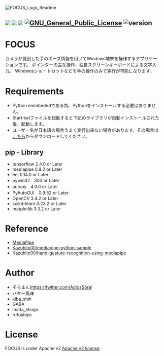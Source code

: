 ![FOCUS_Logo_Readme](https://user-images.githubusercontent.com/11624644/107063197-6f904c00-681d-11eb-80b4-156826f5dfd0.png)

<img src="https://img.shields.io/badge/-Windows10-0078D6.svg?logo=windows&style=flat"> <img src="https://img.shields.io/badge/-Python3.8-F9DC3E.svg?logo=python&style=flat"> <img src="https://img.shields.io/badge/C_Sharp-239120.svg?logo=C-Sharp&style=flat"> <a href="http://www.apache.org/licenses/"><img src="http://img.shields.io/badge/license-Apache-blue.svg?style=flat" alt="GNU_General_Public_License"></a> <img src="https://img.shields.io/badge/version-1.0.0-ff7964.svg" alt="version">
---
# FOCUS
カメラが識別した手のポーズ情報を用いてWindows端末を操作するアプリケーションです。
ポインターの主な操作、独自スクリーンキーボードによる文字入力。
Windwosショートカットなどを手の操作のみで実行が可能になります。

# Requirements
* Python emmbededである為、Pythonをインストールする必要はありません。
* Start.batファイルを起動すると下記のライブラリが自動インストールされた後、起動します。
* ユーザー名が日本語の場合うまく実行出来ない場合があります。その場合は[こちら](https://drive.google.com/file/d/1SL7JIzJuCo4fnPBF-h2A4FghpigiV-Go/view?usp=sharing)からダウンロードしてください。

## pip - Library
* tensorflow 2.4.0 or Later
* mediapipe 0.8.2 or Later
* eel 0.14.0 or Later
* pywin32　300 or Later
* autopy　4.0.0 or Later
* PyAutoGUI　0.9.52 or Later
* OpenCV 3.4.2 or Later
* scikit-learn 0.23.2 or Later 
* matplotlib 3.3.2 or Later 
# Reference
* [MediaPipe](https://mediapipe.dev/)
* [Kazuhito00/mediapipe-python-sample](https://github.com/Kazuhito00/mediapipe-python-sample)
* [Kazuhito00/hand-gesture-recognition-using-mediapipe](https://github.com/Kazuhito00/hand-gesture-recognition-using-mediapipe)
# Author
* そらまん(https://twitter.com/AdiosSora)
* バター風味<br>
* kiba_shin<br>
* GABA<br>
* inada_shogo<br>
* rufushiyo<br>
# License
FOCUS is under Apache v2 [Apache v2 license](LICENSE).
